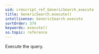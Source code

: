 ```yaml
---
uid: crmscript_ref_GenericSearch_execute
title: GenericSearch.execute()
intellisense: GenericSearch.execute
sortOrder: 374
keywords: execute()
so.topic: reference
---
```



Execute the query.


